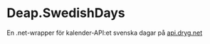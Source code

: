 ﻿Deap.SwedishDays
================

En .net-wrapper för kalender-API:et svenska dagar på <a href="http://api.dryg.net" target="_blank">api.dryg.net</a>
